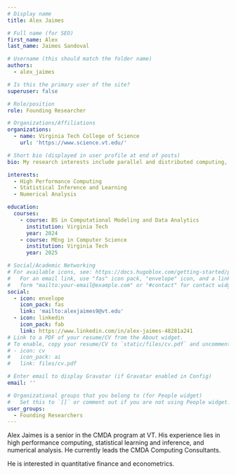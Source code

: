 ```yaml
---
# Display name
title: Alex Jaimes

# Full name (for SEO)
first_name: Alex
last_name: Jaimes Sandoval

# Username (this should match the folder name)
authors:
  - alex_jaimes

# Is this the primary user of the site?
superuser: false

# Role/position
role: Founding Researcher

# Organizations/Affiliations
organizations:
  - name: Virginia Tech College of Science
    url: 'https://www.science.vt.edu/'

# Short bio (displayed in user profile at end of posts)
bio: My research interests include parallel and distributed computing, statistical inference and learning, and numerical analysis

interests:
  - High Performance Computing
  - Statistical Inference and Learning
  - Numerical Analysis

education:
  courses:
    - course: BS in Computational Modeling and Data Analytics
      institution: Virginia Tech
      year: 2024
    - course: MEng in Computer Science
      institution: Virginia Tech
      year: 2025

# Social/Academic Networking
# For available icons, see: https://docs.hugoblox.com/getting-started/page-builder/#icons
#   For an email link, use "fas" icon pack, "envelope" icon, and a link in the
#   form "mailto:your-email@example.com" or "#contact" for contact widget.
social:
  - icon: envelope
    icon_pack: fas
    link: 'mailto:alexjaimes9@vt.edu'
  - icon: linkedin
    icon_pack: fab
    link: https://www.linkedin.com/in/alex-jaimes-48281a241
# Link to a PDF of your resume/CV from the About widget.
# To enable, copy your resume/CV to `static/files/cv.pdf` and uncomment the lines below.
# - icon: cv
#   icon_pack: ai
#   link: files/cv.pdf

# Enter email to display Gravatar (if Gravatar enabled in Config)
email: ''

# Organizational groups that you belong to (for People widget)
#   Set this to `[]` or comment out if you are not using People widget.
user_groups:
  - Founding Researchers
---
```

Alex Jaimes is a senior in the CMDA program at VT. His experience lies in high performance computing, statistical learning and inference, and numerical analysis. He currently leads the CMDA Computing Consultants. 

He is interested in quantitative finance and econometrics.
